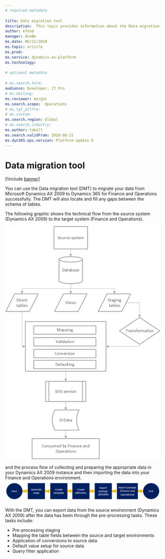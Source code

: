 ```yaml
---
# required metadata

title: Data migration tool 
description:  This topic provides information about the Data migration tool (DMT) that you can use to migrate data from Microsoft Dynamics AX 2009 to Dynamics 365 for Finance and Operations.
author: kfend
manager: AnnBe
ms.date: 06/21/2018
ms.topic: article
ms.prod: 
ms.service: dynamics-ax-platform
ms.technology: 

# optional metadata

# ms.search.form:  
audience: Developer, IT Pro
# ms.devlang: 
ms.reviewer: margoc
ms.search.scope:  Operations
# ms.tgt_pltfrm: 
# ms.custom: 
ms.search.region: Global
# ms.search.industry:
ms.author: tabell
ms.search.validFrom: 2018-06-21
ms.dyn365.ops.version: Platform update 8
---
```


# Data migration tool

[!include [banner](../includes/banner.md)]

You can use the Data migration tool (DMT) to migrate your data from Microsoft Dynamics AX 2009 to Dynamics 365 for Finance and Operations successfully. The DMT will also locate and fill any gaps between the schema of tables.

The following graphic shows the technical flow from the source system (Dynamics AX 2009) to the target system (Finance and Operations).


![Data migration technical flow](media/dmt_technical_flow.png)


and the process flow of collecting and preparing the appropriate data in your Dynamics AX 2009 instance and then importing the data into your Finance and Operations environment. 
![Data migration process flow](media/dmt_process_flow.PNG)

With the DMT, you can export data from the source environment (Dynamics AX 2009) after the data has been through the pre-processing tasks. These tasks include:
-	Pre-processing staging
-	Mapping the table fields between the source and target environments
-	Application of conversions to source data 
-	Default value setup for source data 
-	Query filter application
